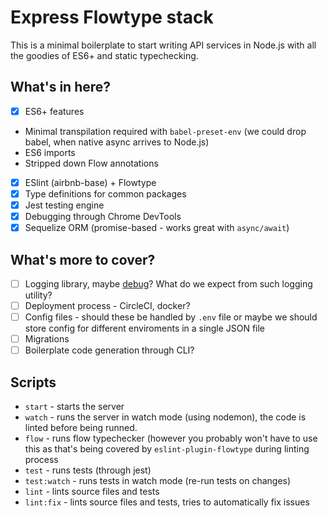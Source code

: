 # Express Flowtype stack
This is a minimal boilerplate to start writing API services in Node.js with all the goodies of ES6+ and static typechecking.  

## What's in here?
- [x] ES6+ features 
 + Minimal transpilation required with `babel-preset-env` (we could drop babel, when native async arrives to Node.js)
 + ES6 imports
 + Stripped down Flow annotations
- [x] ESlint (airbnb-base) + Flowtype  
- [x] Type definitions for common packages
- [x] Jest testing engine
- [x] Debugging through Chrome DevTools
- [x] Sequelize ORM (promise-based - works great with `async/await`) 

## What's more to cover?
- [ ] Logging library, maybe [debug](https://github.com/visionmedia/debug)? What do we expect from such logging utility?
- [ ] Deployment process -  CircleCI, docker?
- [ ] Config files - should these be handled by `.env` file or maybe we should store config for different enviroments in a single JSON file
- [ ] Migrations
- [ ] Boilerplate code generation through CLI?

## Scripts

+ `start` - starts the server
+ `watch` - runs the server in watch mode (using nodemon), the code is linted before being runned.
+ `flow` - runs flow typechecker (however you probably won't have to use this as that's being covered by `eslint-plugin-flowtype` during linting process
+ `test` - runs tests (through jest)
+ `test:watch` - runs tests in watch mode (re-run tests on changes)
+ `lint` - lints source files and tests
+ `lint:fix` - lints source files and tests, tries to automatically fix issues
